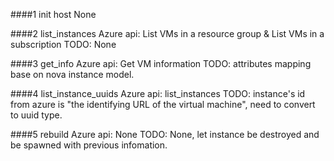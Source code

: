 ####1 init host
None

####2 list_instances
Azure api: List VMs in a resource group & List VMs in a subscription
TODO: None

####3 get_info
Azure api: Get VM information
TODO: attributes mapping base on nova instance model.

####4 list_instance_uuids
Azure api: list_instances
TODO: instance's id from azure is "the identifying URL of the virtual machine",
      need to convert to uuid type.

####5 rebuild
Azure api: None
TODO: None, let instance be destroyed and be spawned with previous infomation.
